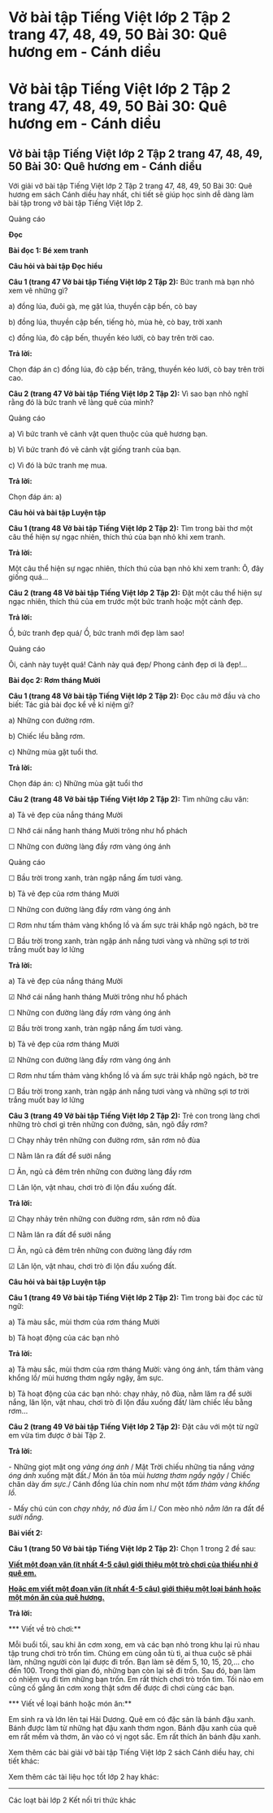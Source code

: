 # Vở bài tập Tiếng Việt lớp 2 Tập 2 trang 47, 48, 49, 50 Bài 30: Quê hương em - Cánh diều

# Vở bài tập Tiếng Việt lớp 2 Tập 2 trang 47, 48, 49, 50 Bài 30: Quê hương em - Cánh diều

## Vở bài tập Tiếng Việt lớp 2 Tập 2 trang 47, 48, 49, 50 Bài 30: Quê hương em - Cánh diều

Với giải vở bài tập Tiếng Việt lớp 2 Tập 2 trang 47, 48, 49, 50 Bài 30: Quê hương em sách Cánh diều hay nhất, chi tiết sẽ giúp học sinh dễ dàng làm bài tập trong vở bài tập Tiếng Việt lớp 2.

Quảng cáo

**Đọc**

**Bài đọc 1: Bé xem tranh**

**Câu hỏi và bài tập Đọc hiểu**

**Câu 1 (trang 47 Vở bài tập Tiếng Việt lớp 2 Tập 2):** Bức tranh mà bạn nhỏ xem vẽ những gì?

a) đồng lúa, đuôi gà, mẹ gặt lúa, thuyền cập bến, cò bay

b) đồng lúa, thuyền cập bến, tiếng hò, mùa hè, cò bay, trời xanh

c) đồng lúa, đò cập bến, thuyền kéo lưới, cò bay trên trời cao.

**Trả lời:**

Chọn đáp án c) đồng lúa, đò cập bến, trăng, thuyền kéo lưới, cò bay trên trời cao.

**Câu 2 (trang 47 Vở bài tập Tiếng Việt lớp 2 Tập 2):** Vì sao bạn nhỏ nghĩ rằng đó là bức tranh vẽ làng quê của mình?

Quảng cáo

a) Vì bức tranh vẽ cảnh vật quen thuộc của quê hương bạn.

b) Vì bức tranh đó vẽ cảnh vật giống tranh của bạn.

c) Vì đó là bức tranh mẹ mua.

**Trả lời:**

Chọn đáp án: a)

**Câu hỏi và bài tập Luyện tập**

**Câu 1 (trang 48 Vở bài tập Tiếng Việt lớp 2 Tập 2):** Tìm trong bài thơ một câu thể hiện sự ngạc nhiên, thích thú của bạn nhỏ khi xem tranh.

**Trả lời:**

Một câu thể hiện sự ngạc nhiên, thích thú của bạn nhỏ khi xem tranh: Ô, đây giống quá…

**Câu 2 (trang 48 Vở bài tập Tiếng Việt lớp 2 Tập 2):** Đặt một câu thể hiện sự ngạc nhiên, thích thú của em trước một bức tranh hoặc một cảnh đẹp.

**Trả lời:**

Ồ, bức tranh đẹp quá/ Ồ, bức tranh mới đẹp làm sao!

Quảng cáo

Ôi, cảnh này tuyệt quá! Cảnh này quá đẹp/ Phong cảnh đẹp ơi là đẹp!...

**Bài đọc 2: Rơm tháng Mười**

**Câu 1 (trang 48 Vở bài tập Tiếng Việt lớp 2 Tập 2):** Đọc câu mở đầu và cho biết: Tác giả bài đọc kể về kỉ niệm gì?

a) Những con đường rơm.

b) Chiếc lều bằng rơm.

c) Những mùa gặt tuổi thơ.

**Trả lời:**

Chọn đáp án: c) Những mùa gặt tuổi thơ

**Câu 2 (trang 48 Vở bài tập Tiếng Việt lớp 2 Tập 2):** Tìm những câu văn: 

a) Tả vẻ đẹp của nắng tháng Mười

☐ Nhớ cái nắng hanh tháng Mười trông như hổ phách

☐ Những con đường làng đầy rơm vàng óng ánh

Quảng cáo

☐ Bầu trời trong xanh, tràn ngập nắng ấm tươi vàng.

b) Tả vẻ đẹp của rơm tháng Mười

☐ Những con đường làng đầy rơm vàng óng ánh

☐ Rơm như tấm thảm vàng khổng lồ và ấm sực trải khắp ngõ ngách, bờ tre

☐ Bầu trời trong xanh, tràn ngập ánh nắng tươi vàng và những sợi tơ trời trắng muốt bay lơ lửng

**Trả lời:**

a) Tả vẻ đẹp của nắng tháng Mười

☑ Nhớ cái nắng hanh tháng Mười trông như hổ phách

☐ Những con đường làng đầy rơm vàng óng ánh

☑ Bầu trời trong xanh, tràn ngập nắng ấm tươi vàng.

b) Tả vẻ đẹp của rơm tháng Mười

☑ Những con đường làng đầy rơm vàng óng ánh

☐ Rơm như tấm thảm vàng khổng lồ và ấm sực trải khắp ngõ ngách, bờ tre

☐ Bầu trời trong xanh, tràn ngập ánh nắng tươi vàng và những sợi tơ trời trắng muốt bay lơ lửng

**Câu 3 (trang 49 Vở bài tập Tiếng Việt lớp 2 Tập 2):** Trẻ con trong làng chơi những trò chơi gì trên những con đường, sân, ngõ đầy rơm?

☐ Chạy nhảy trên những con đường rơm, sân rơm nô đùa

☐ Nằm lăn ra đất để sưởi nắng

☐ Ăn, ngủ cả đêm trên những con đường làng đầy rơm

☐ Lăn lộn, vật nhau, chơi trò đi lộn đầu xuống đất.

**Trả lời:**

☑ Chạy nhảy trên những con đường rơm, sân rơm nô đùa

☐ Nằm lăn ra đất để sưởi nắng

☐ Ăn, ngủ cả đêm trên những con đường làng đầy rơm

☑ Lăn lộn, vật nhau, chơi trò đi lộn đầu xuống đất.

**Câu hỏi và bài tập Luyện tập**

**Câu 1 (trang 49 Vở bài tập Tiếng Việt lớp 2 Tập 2):** Tìm trong bài đọc các từ ngữ:

a) Tả màu sắc, mùi thơm của rơm tháng Mười

b) Tả hoạt động của các bạn nhỏ

**Trả lời:**

a) Tả màu sắc, mùi thơm của rơm tháng Mười: vàng óng ánh, tấm thảm vàng khổng lồ/ mùi hương thơm ngầy ngậy, ấm sực.

b) Tả hoạt động của các bạn nhỏ: chạy nhảy, nô đùa, nằm lăm ra để sưởi nắng, lăn lộn, vật nhau, chơi trò đi lộn đầu xuống đất/ làm chiếc lều bằng rơm…

**Câu 2 (trang 49 Vở bài tập Tiếng Việt lớp 2 Tập 2):** Đặt câu với một từ ngữ em vừa tìm được ở bài Tập 2.

**Trả lời:**

\- Những giọt mật ong _vàng óng ánh_ / Mặt Trời chiếu những tia nắng _vàng óng ánh_ xuống mặt đất./ Món ăn tỏa mùi _hương thơm ngầy ngậy_ / Chiếc chăn dày _ấm sực_./ Cánh đồng lúa chín nom như một _tấm thảm vàng khổng lồ._

\- Mấy chú cún con _chạy nhảy, nô đùa_ ầm ĩ./ Con mèo nhỏ _nằm lăn_ ra đất để _sưởi nắng_. 

**Bài viết 2:**

**Câu 1 (trang 50 Vở bài tập Tiếng Việt lớp 2 Tập 2):** Chọn 1 trong 2 đề sau:

[**Viết một đoạn văn (ít nhất 4-5 câu) giới thiệu một trò chơi của thiếu nhi ở quê em.**](https://vietjack.com/vbt-tieng-viet-2-cd/viet-mot-doan-van-it-nhat-4-5-cau-gioi-thieu-mot-tro-choi-vm.jsp)

[**Hoặc em viết một đoạn văn (ít nhất 4-5 câu) giới thiệu một loại bánh hoặc một món ăn của quê hương.**](https://vietjack.com/vbt-tieng-viet-2-cd/viet-mot-doan-van-it-nhat-4-5-cau-gioi-thieu-mot-loai-banh-hoac-mot-mon-an-vm.jsp)

**Trả lời:**

*** Viết về trò chơi:**

Mỗi buổi tối, sau khi ăn cơm xong, em và các bạn nhỏ trong khu lại rủ nhau tập trung chơi trò trốn tìm. Chúng em cùng oẳn tù tì, ai thua cuộc sẽ phải làm, những người còn lại được đi trốn. Bạn làm sẽ đếm 5, 10, 15, 20,… cho đến 100. Trong thời gian đó, những bạn còn lại sẽ đi trốn. Sau đó, bạn làm có nhiệm vụ đi tìm những bạn trốn. Em rất thích chơi trò trốn tìm. Tối nào em cũng cố gắng ăn cơm xong thật sớm để được đi chơi cùng các bạn.

*** Viết về loại bánh hoặc món ăn:**

Em sinh ra và lớn lên tại Hải Dương. Quê em có đặc sản là bánh đậu xanh. Bánh được làm từ những hạt đậu xanh thơm ngon. Bánh đậu xanh của quê em rất mềm và thơm, ăn vào có vị ngọt sắc. Em rất thích ăn bánh đậu xanh. 

Xem thêm các bài giải vở bài tập Tiếng Việt lớp 2 sách Cánh diều hay, chi tiết khác:

Xem thêm các tài liệu học tốt lớp 2 hay khác:

* * *

Các loạt bài lớp 2 Kết nối tri thức khác
